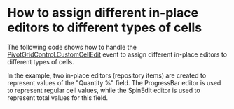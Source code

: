 # How to assign different in-place editors to different types of cells


<p>The following code shows how to handle the <a href="https://documentation.devexpress.com/#WindowsForms/DevExpressXtraPivotGridPivotGridControl_CustomCellEdittopic">PivotGridControl.CustomCellEdit</a> event to assign different in-place editors to different types of cells.</p>
<p>In the example, two in-place editors (repository items) are created to represent values of the "Quantity %" field. The ProgressBar editor is used to represent regular cell values, while the SpinEdit editor is used to represent total values for this field.</p>

<br/>


